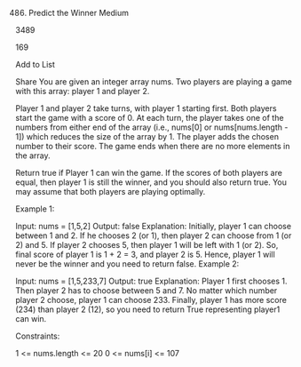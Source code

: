 486. Predict the Winner
Medium

3489

169

Add to List

Share
You are given an integer array nums. Two players are playing a game with this array: player 1 and player 2.

Player 1 and player 2 take turns, with player 1 starting first. Both players start the game with a score of 0. At each turn, the player takes one of the numbers from either end of the array (i.e., nums[0] or nums[nums.length - 1]) which reduces the size of the array by 1. The player adds the chosen number to their score. The game ends when there are no more elements in the array.

Return true if Player 1 can win the game. If the scores of both players are equal, then player 1 is still the winner, and you should also return true. You may assume that both players are playing optimally.

 

Example 1:

Input: nums = [1,5,2]
Output: false
Explanation: Initially, player 1 can choose between 1 and 2. 
If he chooses 2 (or 1), then player 2 can choose from 1 (or 2) and 5. If player 2 chooses 5, then player 1 will be left with 1 (or 2). 
So, final score of player 1 is 1 + 2 = 3, and player 2 is 5. 
Hence, player 1 will never be the winner and you need to return false.
Example 2:

Input: nums = [1,5,233,7]
Output: true
Explanation: Player 1 first chooses 1. Then player 2 has to choose between 5 and 7. No matter which number player 2 choose, player 1 can choose 233.
Finally, player 1 has more score (234) than player 2 (12), so you need to return True representing player1 can win.
 

Constraints:

1 <= nums.length <= 20
0 <= nums[i] <= 107